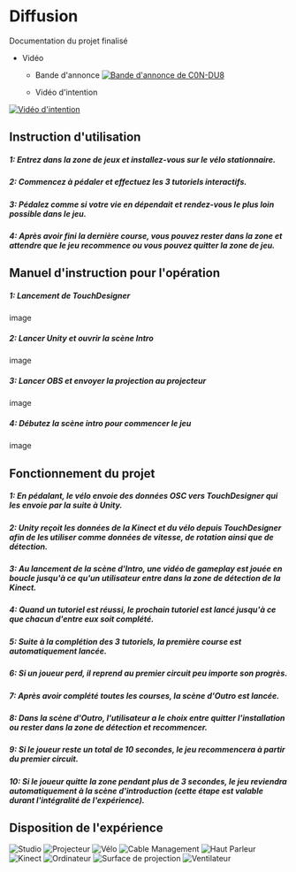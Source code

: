 # Diffusion

Documentation du projet finalisé 

* Vidéo 
  * Bande d'annonce
 [![Bande d'annonce de C0N-DU8](../medias/images/annonce-thumbnail.webp)](https://youtu.be/-IFHHGbjp_o)

  * Vidéo d'intention
    
 [![Vidéo d'intention](https://img.youtube.com/vi/wziDJZdT_d4/0.jpg)](https://www.youtube.com/watch?v=wziDJZdT_d4)

## Instruction d'utilisation

##### 1: Entrez dans la zone de jeux et installez-vous sur le vélo stationnaire.

##### 2: Commencez à pédaler et effectuez les 3 tutoriels interactifs.

##### 3: Pédalez comme si votre vie en dépendait et rendez-vous le plus loin possible dans le jeu.

##### 4: Après avoir fini la dernière course, vous pouvez rester dans la zone et attendre que le jeu recommence ou vous pouvez quitter la zone de jeu.

## Manuel d'instruction pour l'opération

##### 1: Lancement de TouchDesigner  
image

##### 2: Lancer Unity et ouvrir la scène Intro  
image

##### 3: Lancer OBS et envoyer la projection au projecteur  
image

##### 4: Débutez la scène intro pour commencer le jeu  
image

## Fonctionnement du projet

##### 1: En pédalant, le vélo envoie des données OSC vers TouchDesigner qui les envoie par la suite à Unity.

##### 2: Unity reçoit les données de la Kinect et du vélo depuis TouchDesigner afin de les utiliser comme données de vitesse, de rotation ainsi que de détection.

##### 3: Au lancement de la scène d'Intro, une vidéo de gameplay est jouée en boucle jusqu'à ce qu'un utilisateur entre dans la zone de détection de la Kinect.

##### 4: Quand un tutoriel est réussi, le prochain tutoriel est lancé jusqu'à ce que chacun d'entre eux soit complété.

##### 5: Suite à la complétion des 3 tutoriels, la première course est automatiquement lancée.

##### 6: Si un joueur perd, il reprend au premier circuit peu importe son progrès.

##### 7: Après avoir complété toutes les courses, la scène d'Outro est lancée.

##### 8: Dans la scène d'Outro, l'utilisateur a le choix entre quitter l'installation ou rester dans la zone de détection et recommencer.

##### 9: Si le joueur reste un total de 10 secondes, le jeu recommencera à partir du premier circuit.

##### 10: Si le joueur quitte la zone pendant plus de 3 secondes, le jeu reviendra automatiquement à la scène d'introduction (cette étape est valable durant l'intégralité de l'expérience).

## Disposition de l'expérience

![Studio](../medias/images/DiffusionProjecteur.webp)
![Projecteur](../medias/images/DiffusionProjecteur.webp)
![Vélo](../medias/images/Diffusion_velo.webp)
![Cable Management](../medias/images/Diffusion_Cable.webp)
![Haut Parleur](../medias/images/Diffusion_HautParleur.webp)
![Kinect](../medias/images/Diffusion_Kinect.webp)
![Ordinateur](../medias/images/Diffusion_Ordi.webp)
![Surface de projection](../medias/images/Diffusion_Projection.webp)
![Ventilateur](../medias/images/Diffusion_Ventilateur.webp)


